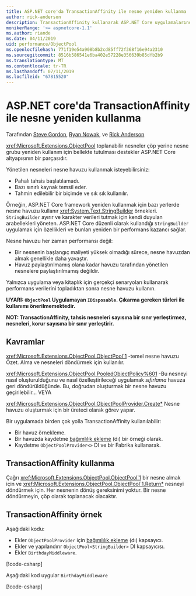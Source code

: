 ```yaml
---
title: ASP.NET core'da TransactionAffinity ile nesne yeniden kullanma
author: rick-anderson
description: TransactionAffinity kullanarak ASP.NET Core uygulamalarında performans artırmaya yönelik ipuçları.
monikerRange: '>= aspnetcore-1.1'
ms.author: riande
ms.date: 04/11/2019
uid: performance/ObjectPool
ms.openlocfilehash: 771f19e54a908b8b2cd85ff72f368f16e94a2310
ms.sourcegitcommit: 8516b586541e6ba402e57228e356639b85dfb2b9
ms.translationtype: MT
ms.contentlocale: tr-TR
ms.lasthandoff: 07/11/2019
ms.locfileid: "67815520"
---
```

# <a name="object-reuse-with-objectpool-in-aspnet-core"></a>ASP.NET core'da TransactionAffinity ile nesne yeniden kullanma

Tarafından [Steve Gordon](https://twitter.com/stevejgordon), [Ryan Nowak](https://github.com/rynowak), ve [Rick Anderson](https://twitter.com/RickAndMSFT)

<xref:Microsoft.Extensions.ObjectPool> toplanabilir nesneler çöp yerine nesne grubu yeniden kullanım için bellekte tutulması destekler ASP.NET Core altyapısının bir parçasıdır.

Yönetilen nesneleri nesne havuzu kullanmak isteyebilirsiniz:

- Pahalı tahsis başlatılamadı.
- Bazı sınırlı kaynak temsil eder.
- Tahmin edilebilir bir biçimde ve sık sık kullanılır.

Örneğin, ASP.NET Core framework yeniden kullanmak için bazı yerlerde nesne havuzu kullanır <xref:System.Text.StringBuilder> örnekleri. `StringBuilder` ayırır ve karakter verileri tutmak için kendi duyulan arabellekleri yöneten. ASP.NET Core düzenli olarak kullandığı `StringBuilder` uygulamak için özellikleri ve bunları yeniden bir performans kazancı sağlar.

Nesne havuzu her zaman performansı değil:

- Bir nesnenin başlangıç maliyeti yüksek olmadığı sürece, nesne havuzdan almak genellikle daha yavaştır.
- Havuz paylaştırılmamış olana kadar havuzu tarafından yönetilen nesnelere paylaştırılmamış değildir.

Yalnızca uygulama veya kitaplık için gerçekçi senaryoları kullanarak performans verilerini topladıktan sonra nesne havuzu kullanın.

**UYARI: `ObjectPool` Uygulamayan `IDisposable`. Çıkarma gereken türleri ile kullanımı önerilmemektedir.**

**NOT: TransactionAffinity, tahsis nesneleri sayısına bir sınır yerleştirmez, nesneleri, korur sayısına bir sınır yerleştirir.**

## <a name="concepts"></a>Kavramlar

<xref:Microsoft.Extensions.ObjectPool.ObjectPool`1> -temel nesne havuzu Özet. Alma ve nesneleri döndürmek için kullanılır.

<xref:Microsoft.Extensions.ObjectPool.PooledObjectPolicy%601> -Bu nesneyi nasıl oluşturulduğunu ve nasıl özelleştirileceği uygulamak *sıfırlama* havuza geri döndürüldüğünde. Bu, doğrudan oluşturmak bir nesne havuzu geçirilebilir... VEYA

<xref:Microsoft.Extensions.ObjectPool.ObjectPoolProvider.Create*> Nesne havuzu oluşturmak için bir üreteci olarak görev yapar.
<!-- REview, there is no ObjectPoolProvider<T> -->

Bir uygulamada birden çok yolla TransactionAffinity kullanılabilir:

* Bir havuz örnekleme.
* Bir havuzda kaydetme [bağımlılık ekleme](xref:fundamentals/dependency-injection) (dı) bir örneği olarak.
* Kaydetme `ObjectPoolProvider<>` DI ve bir Fabrika kullanarak.

## <a name="how-to-use-objectpool"></a>TransactionAffinity kullanma

Çağrı <xref:Microsoft.Extensions.ObjectPool.ObjectPool`1> bir nesne almak için ve <xref:Microsoft.Extensions.ObjectPool.ObjectPool`1.Return*> nesneyi döndürmek için.  Her nesnenin dönüş gereksinimi yoktur. Bir nesne döndürmeyin, çöp olarak toplanacak olacaktır.

## <a name="objectpool-sample"></a>TransactionAffinity örnek

Aşağıdaki kodu:

* Ekler `ObjectPoolProvider` için [bağımlılık ekleme](xref:fundamentals/dependency-injection) (dı) kapsayıcı.
* Ekler ve yapılandırır `ObjectPool<StringBuilder>` DI kapsayıcısı.
* Ekler `BirthdayMiddleware`.

[!code-csharp[](ObjectPool/ObjectPoolSample/Startup.cs?name=snippet)]

Aşağıdaki kod uygular `BirthdayMiddleware`

[!code-csharp[](ObjectPool/ObjectPoolSample/BirthdayMiddleware.cs?name=snippet)]
